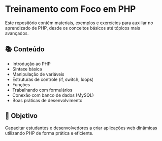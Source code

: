 # Treinamento com Foco em PHP

Este repositório contém materiais, exemplos e exercícios para auxiliar no aprendizado de PHP, desde os conceitos básicos até tópicos mais avançados.

## 📚 Conteúdo

- Introdução ao PHP
- Sintaxe básica
- Manipulação de variáveis
- Estruturas de controle (if, switch, loops)
- Funções
- Trabalhando com formulários
- Conexão com banco de dados (MySQL)
- Boas práticas de desenvolvimento

## 🚀 Objetivo

Capacitar estudantes e desenvolvedores a criar aplicações web dinâmicas utilizando PHP de forma prática e eficiente.

